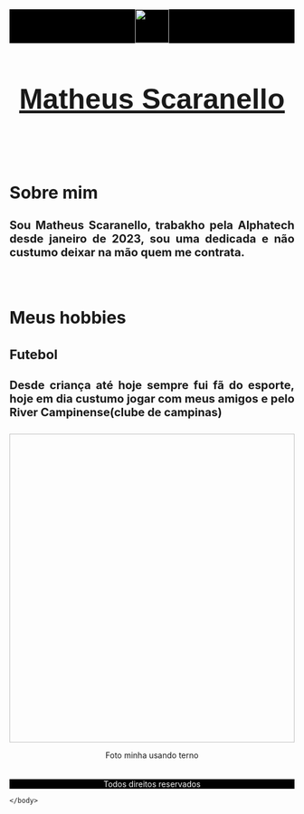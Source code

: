 <!DOCTYPE html>
<html>
    <head>
        <title>Page title</title>
        <meta charset="uft-8/">
        <link rel="stylesheet" href="projeto3/assents/css/style.css">
    </head>
    <body>
        <header style="background-color: black;text-align: center;">
        <img src="https://i.imgur.com/qqCsJk1.png" width="60px"height"60px">
    </header>
    <article><a href="https://instagram.com/matheus_sca07" target="_blank">
        <h1 style="font-size: 50px;text-align: center;font-family: Verdana, Geneva, Tahoma, sans-serif;">Matheus Scaranello</h1>
    </a></article>
    <br>
    <br>
    <section style="font-size: 20px; text-align: justify;">
        <h2>Sobre mim</h2>
        <h4>Sou Matheus Scaranello, trabakho pela Alphatech desde janeiro de 2023, sou uma dedicada e não custumo deixar na mão quem me contrata.</h4>
    </section>
    <br>
    <section style="font-size: 20px; text-align: justify;">
    <h2>Meus hobbies</h2> <h3>Futebol</h3><h4>Desde criança até hoje sempre fui fã do esporte, hoje em dia custumo jogar com meus amigos e pelo River Campinense(clube de campinas)</h4></section>
    <section>
        <p style="text-align: center;"><img src"https://i.imgur.com/uRFctZN.jpg" width="539" height="546"></p>
        <legend style="text-align: center;"> Foto minha usando terno</legend>
    </section>
    <br>
    <br>
    <footer style="background-color: black;color: #f5f5f5;text-align: center;">Todos direitos reservados</footer>

    
    </body>
</html>
